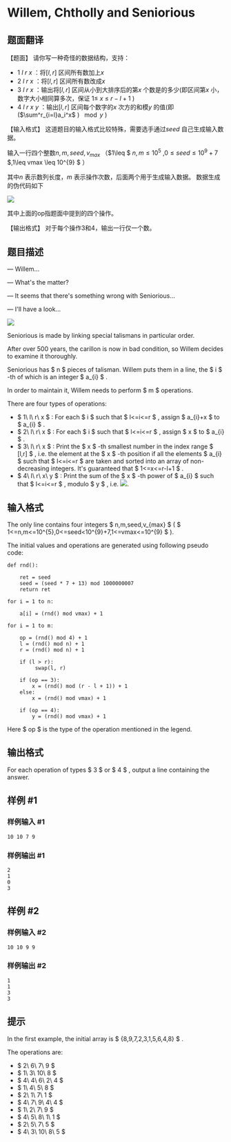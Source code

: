 # Willem, Chtholly and Seniorious

## 题面翻译

【题面】
请你写一种奇怪的数据结构，支持：

- $1$  $l$  $r$  $x$ ：将$[l,r]$ 区间所有数加上$x$
- $2$  $l$  $r$  $x$ ：将$[l,r]$ 区间所有数改成$x$
- $3$  $l$  $r$  $x$ ：输出将$[l,r]$ 区间从小到大排序后的第$x$ 个数是的多少(即区间第$x$ 小，数字大小相同算多次，保证 $1\leq$  $x$  $\leq$  $r-l+1$  )
- $4$  $l$  $r$  $x$  $y$ ：输出$[l,r]$ 区间每个数字的$x$ 次方的和模$y$ 的值(即($\sum^r_{i=l}a_i^x$ ) $\mod y$ )

【输入格式】
这道题目的输入格式比较特殊，需要选手通过$seed$ 自己生成输入数据。

输入一行四个整数$n,m,seed,v_{max}$ （$1\leq $  $n,m\leq 10^{5}$  ,$0\leq seed \leq 10^{9}+7$  $,1\leq vmax \leq 10^{9} $ ）

其中$n$ 表示数列长度，$m$ 表示操作次数，后面两个用于生成输入数据。
数据生成的伪代码如下

![](https://cdn.luogu.org/upload/pic/13887.png )

其中上面的op指题面中提到的四个操作。

【输出格式】
对于每个操作3和4，输出一行仅一个数。

## 题目描述

— Willem...

— What's the matter?

— It seems that there's something wrong with Seniorious...

— I'll have a look...

![](https://cdn.luogu.com.cn/upload/vjudge_pic/CF896C/98774bbeb6d46d43baff377283b5b8c924efc206.png)

Seniorious is made by linking special talismans in particular order.

After over 500 years, the carillon is now in bad condition, so Willem decides to examine it thoroughly.

Seniorious has $ n $ pieces of talisman. Willem puts them in a line, the $ i $ -th of which is an integer $ a_{i} $ .

In order to maintain it, Willem needs to perform $ m $ operations.

There are four types of operations:

- $ 1\ l\ r\ x $ : For each $ i $ such that $ l<=i<=r $ , assign $ a_{i}+x $ to $ a_{i} $ .
- $ 2\ l\ r\ x $ : For each $ i $ such that $ l<=i<=r $ , assign $ x $ to $ a_{i} $ .
- $ 3\ l\ r\ x $ : Print the $ x $ -th smallest number in the index range $ [l,r] $ , i.e. the element at the $ x $ -th position if all the elements $ a_{i} $ such that $ l<=i<=r $ are taken and sorted into an array of non-decreasing integers. It's guaranteed that $ 1<=x<=r-l+1 $ .
- $ 4\ l\ r\ x\ y $ : Print the sum of the $ x $ -th power of $ a_{i} $ such that $ l<=i<=r $ , modulo $ y $ , i.e. ![](https://cdn.luogu.com.cn/upload/vjudge_pic/CF896C/78509e8cef6ae4ac71093ef3596987ee9ded5b23.png).

## 输入格式

The only line contains four integers $ n,m,seed,v_{max} $ ( $ 1<=n,m<=10^{5},0<=seed<10^{9}+7,1<=vmax<=10^{9} $ ).

The initial values and operations are generated using following pseudo code:

```
def rnd():

    ret = seed
    seed = (seed * 7 + 13) mod 1000000007
    return ret

for i = 1 to n:

    a[i] = (rnd() mod vmax) + 1

for i = 1 to m:

    op = (rnd() mod 4) + 1
    l = (rnd() mod n) + 1
    r = (rnd() mod n) + 1

    if (l > r): 
         swap(l, r)

    if (op == 3):
        x = (rnd() mod (r - l + 1)) + 1
    else:
        x = (rnd() mod vmax) + 1

    if (op == 4):
        y = (rnd() mod vmax) + 1
```

Here $ op $ is the type of the operation mentioned in the legend.

## 输出格式

For each operation of types $ 3 $ or $ 4 $ , output a line containing the answer.

## 样例 #1

### 样例输入 #1

```
10 10 7 9
```

### 样例输出 #1

```
2
1
0
3
```

## 样例 #2

### 样例输入 #2

```
10 10 9 9
```

### 样例输出 #2

```
1
1
3
3
```

## 提示

In the first example, the initial array is $ {8,9,7,2,3,1,5,6,4,8} $ .

The operations are:

- $ 2\ 6\ 7\ 9 $
- $ 1\ 3\ 10\ 8 $
- $ 4\ 4\ 6\ 2\ 4 $
- $ 1\ 4\ 5\ 8 $
- $ 2\ 1\ 7\ 1 $
- $ 4\ 7\ 9\ 4\ 4 $
- $ 1\ 2\ 7\ 9 $
- $ 4\ 5\ 8\ 1\ 1 $
- $ 2\ 5\ 7\ 5 $
- $ 4\ 3\ 10\ 8\ 5 $
